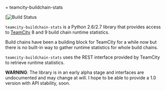 = teamcity-buildchain-stats

[![Build Status](https://travis-ci.org/noroute/teamcity-buildchain-stats.svg?branch=master)

`teamcity-buildchain-stats` is a Python 2.6/2.7 library that provides
access to [TeamCity](https://www.jetbrains.com/teamcity/) 8 and 9
build chain runtime statistics.

Build chains have been a building block for TeamCity for a while now
but there is no built-in way to gather runtime statistics for whole
build chains.

`teamcity-buildchain-stats` uses the REST interface provided by
TeamCity to retrieve runtime statistics.

**WARNING**: The library is in an early alpha stage and interfaces are
undocumented and may change at will. I hope to be able to provide a
1.0 version with API stability, soon.
